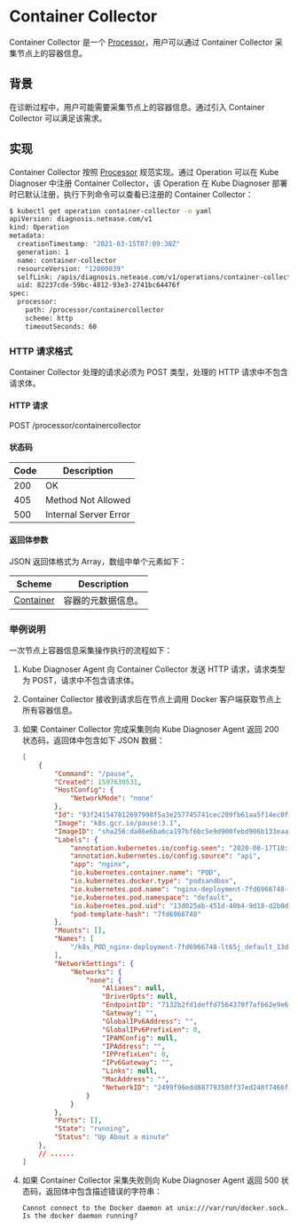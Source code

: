 # Container Collector

Container Collector 是一个 [Processor](../architecture/processor.md)，用户可以通过 Container Collector 采集节点上的容器信息。

## 背景

在诊断过程中，用户可能需要采集节点上的容器信息。通过引入 Container Collector 可以满足该需求。

## 实现

Container Collector 按照 [Processor](../architecture/processor.md) 规范实现。通过 Operation 可以在 Kube Diagnoser 中注册 Container Collector，该 Operation 在 Kube Diagnoser 部署时已默认注册，执行下列命令可以查看已注册的 Container Collector：

```bash
$ kubectl get operation container-collector -o yaml
apiVersion: diagnosis.netease.com/v1
kind: Operation
metadata:
  creationTimestamp: "2021-03-15T07:09:38Z"
  generation: 1
  name: container-collector
  resourceVersion: "12000039"
  selfLink: /apis/diagnosis.netease.com/v1/operations/container-collector
  uid: 82237cde-59bc-4812-93e3-2741bc64476f
spec:
  processor:
    path: /processor/containercollector
    scheme: http
    timeoutSeconds: 60
```

### HTTP 请求格式

Container Collector 处理的请求必须为 POST 类型，处理的 HTTP 请求中不包含请求体。

#### HTTP 请求

POST /processor/containercollector

#### 状态码

| Code | Description |
|-|-|
| 200 | OK |
| 405 | Method Not Allowed |
| 500 | Internal Server Error |

#### 返回体参数

JSON 返回体格式为 Array，数组中单个元素如下：

| Scheme | Description |
|-|-|
| [Container](https://github.com/moby/moby/blob/v19.03.15/api/types/types.go#L58) | 容器的元数据信息。 |

### 举例说明

一次节点上容器信息采集操作执行的流程如下：

1. Kube Diagnoser Agent 向 Container Collector 发送 HTTP 请求，请求类型为 POST，请求中不包含请求体。
1. Container Collector 接收到请求后在节点上调用 Docker 客户端获取节点上所有容器信息。
1. 如果 Container Collector 完成采集则向 Kube Diagnoser Agent 返回 200 状态码，返回体中包含如下 JSON 数据：

   ```json
   [
       {
           "Command": "/pause",
           "Created": 1597630531,
           "HostConfig": {
               "NetworkMode": "none"
           },
           "Id": "93f241547812697998f5a3e257745741cec209fb61aa5f14ec0f9fbd84de409b",
           "Image": "k8s.gcr.io/pause:3.1",
           "ImageID": "sha256:da86e6ba6ca197bf6bc5e9d900febd906b133eaa4750e6bed647b0fbe50ed43e",
           "Labels": {
               "annotation.kubernetes.io/config.seen": "2020-08-17T10:14:33.641535585+08:00",
               "annotation.kubernetes.io/config.source": "api",
               "app": "nginx",
               "io.kubernetes.container.name": "POD",
               "io.kubernetes.docker.type": "podsandbox",
               "io.kubernetes.pod.name": "nginx-deployment-7fd6966748-lt65j",
               "io.kubernetes.pod.namespace": "default",
               "io.kubernetes.pod.uid": "13d025ab-451d-40b4-9d18-d2b0d09cd102",
               "pod-template-hash": "7fd6966748"
           },
           "Mounts": [],
           "Names": [
               "/k8s_POD_nginx-deployment-7fd6966748-lt65j_default_13d025ab-451d-40b4-9d18-d2b0d09cd102_102"
           ],
           "NetworkSettings": {
               "Networks": {
                   "none": {
                       "Aliases": null,
                       "DriverOpts": null,
                       "EndpointID": "7132b2fd1deffd7564370f7af662e9e62311be14e5b35240b1b9f26f0a9b5b3b",
                       "Gateway": "",
                       "GlobalIPv6Address": "",
                       "GlobalIPv6PrefixLen": 0,
                       "IPAMConfig": null,
                       "IPAddress": "",
                       "IPPrefixLen": 0,
                       "IPv6Gateway": "",
                       "Links": null,
                       "MacAddress": "",
                       "NetworkID": "2499f96edd88779350ff37ed240f7466fcbda7825532f8fd868a6c66872d1f4c"
                   }
               }
           },
           "Ports": [],
           "State": "running",
           "Status": "Up About a minute"
       },
       // ......
   ]
   ```

1. 如果 Container Collector 采集失败则向 Kube Diagnoser Agent 返回 500 状态码，返回体中包含描述错误的字符串：

   ```string
   Cannot connect to the Docker daemon at unix:///var/run/docker.sock. Is the docker daemon running?
   ```
